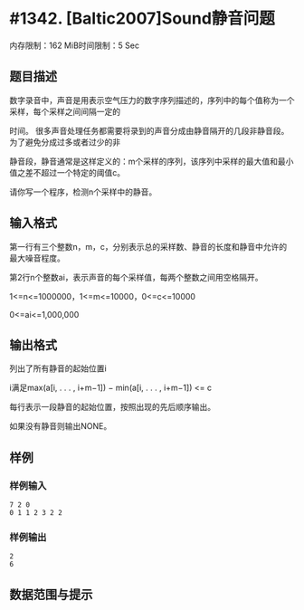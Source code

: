 # #1342. [Baltic2007]Sound静音问题

内存限制：162 MiB时间限制：5 Sec

## 题目描述

数字录音中，声音是用表示空气压力的数字序列描述的，序列中的每个值称为一个采样，每个采样之间间隔一定的

时间。 很多声音处理任务都需要将录到的声音分成由静音隔开的几段非静音段。为了避免分成过多或者过少的非

静音段，静音通常是这样定义的：m个采样的序列，该序列中采样的最大值和最小值之差不超过一个特定的阈值c。

 请你写一个程序，检测n个采样中的静音。

## 输入格式

第一行有三个整数n，m，c，分别表示总的采样数、静音的长度和静音中允许的最大噪音程度。

第2行n个整数ai，表示声音的每个采样值，每两个整数之间用空格隔开。

1<=n<=1000000，1<=m<=10000，0<=c<=10000

0<=ai<=1,000,000

## 输出格式

列出了所有静音的起始位置i

i满足max(a[i, . . . , i+m&minus;1]) &minus; min(a[i, . . . , i+m&minus;1]) <= c

每行表示一段静音的起始位置，按照出现的先后顺序输出。

如果没有静音则输出NONE。

## 样例

### 样例输入

    
    7 2 0
    0 1 1 2 3 2 2
    

### 样例输出

    
    2
    6
    

## 数据范围与提示
